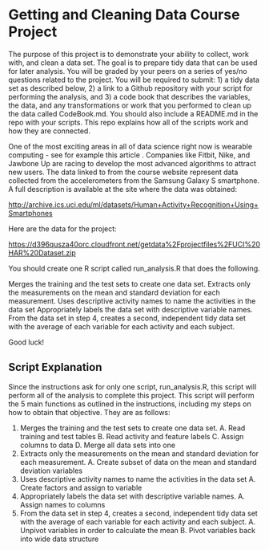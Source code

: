 # Getting and Cleaning Data Course Project

The purpose of this project is to demonstrate your ability to collect, work with, and clean a data set. The goal is to prepare tidy data that can be used for later analysis. You will be graded by your peers on a series of yes/no questions related to the project. You will be required to submit: 1) a tidy data set as described below, 2) a link to a Github repository with your script for performing the analysis, and 3) a code book that describes the variables, the data, and any transformations or work that you performed to clean up the data called CodeBook.md. You should also include a README.md in the repo with your scripts. This repo explains how all of the scripts work and how they are connected.

One of the most exciting areas in all of data science right now is wearable computing - see for example this article . Companies like Fitbit, Nike, and Jawbone Up are racing to develop the most advanced algorithms to attract new users. The data linked to from the course website represent data collected from the accelerometers from the Samsung Galaxy S smartphone. A full description is available at the site where the data was obtained:

http://archive.ics.uci.edu/ml/datasets/Human+Activity+Recognition+Using+Smartphones 

Here are the data for the project:

 https://d396qusza40orc.cloudfront.net/getdata%2Fprojectfiles%2FUCI%20HAR%20Dataset.zip  

You should create one R script called run_analysis.R that does the following. 

Merges the training and the test sets to create one data set.
Extracts only the measurements on the mean and standard deviation for each measurement. 
Uses descriptive activity names to name the activities in the data set
Appropriately labels the data set with descriptive variable names. 
From the data set in step 4, creates a second, independent tidy data set with the average of each variable for each activity and each subject.

Good luck!

## Script Explanation

Since the instructions ask for only one script, run_analysis.R, this script will perform all of the analysis to complete this project. This script will perform the 5 main functions as outlined in the instructions, including my steps on how to obtain that objective. They are as follows:

  1. Merges the training and the test sets to create one data set.
    A. Read training and test tables
    B. Read activity and feature labels
    C. Assign columns to data
    D. Merge all data sets into one
  2. Extracts only the measurements on the mean and standard deviation for each measurement. 
    A. Create subset of data on the mean and standard deviation variables
  3. Uses descriptive activity names to name the activities in the data set
    A. Create factors and assign to variable
  4. Appropriately labels the data set with descriptive variable names. 
    A. Assign names to columns
  5. From the data set in step 4, creates a second, independent tidy data set with the average of each variable for each activity and each subject.
    A. Unpivot variables in order to calculate the mean
    B. Pivot variables back into wide data structure
